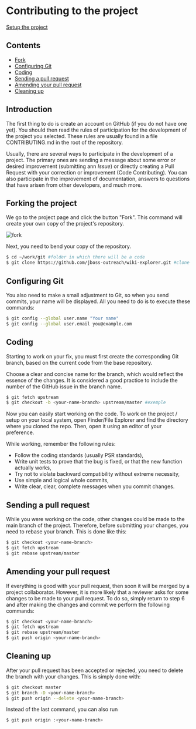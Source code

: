 # Contributing to the project

[Setup the project](doc/SETUP.md)

## Contents
* [Fork](#fork)
* [Configuring Git](#git_conf)
* [Coding](#code)
* [Sending a pull request](#pull)
* [Amending your pull request](#pull_amend)
* [Cleaning up](#clean_up)

## Introduction
The first thing to do is create an account on GitHub (if you do not have one yet). You should then read the rules of participation for the development of the project you selected. These rules are usually found in a file CONTRIBUTING.md in the root of the repository.

Usually, there are several ways to participate in the development of a project. The primary ones are sending a message about some error or desired improvement (submitting ann *Issue*) or directly creating a Pull Request with your correction or improvement (Code Contributing). You can also participate in the improvement of documentation, answers to questions that have arisen from other developers, and much more.


## <a id="fork"></a>Forking the project
We go to the project page and click the button "Fork". This command will create your own copy of the project's repository.

![fork](https://habrastorage.org/files/22d/147/828/22d147828b834ba3b3995df947d6cc3d.png)

Next, you need to bend your copy of the repository.
```bash
$ cd ~/work/git #folder in which there will be a code
$ git clone https://github.com/jboss-outreach/wiki-explorer.git #clone repository
```


## <a id="git_conf"></a>Configuring Git
You also need to make a small adjustment to Git, so when you send commits, your name will be displayed.
All you need to do is to execute these commands:
```bash
$ git config --global user.name "Your name"
$ git config --global user.email you@example.com
```

## <a id="code"></a>Coding

Starting to work on your fix, you must first create the corresponding Git branch, based on the current code from the base repository.

Choose a clear and concise name for the branch, which would reflect the essence of the changes.
It is considered a good practice to include the number of the GitHub issue in the branch name.
```bash
$ git fetch upstream
$ git checkout -b <your-name-branch> upstream/master #exemple
```

Now you can easily start working on the code. To work on the project / setup on your local system, open Finder/File Explorer and find the directory where you cloned the repo. Then, open it using an editor of your preference.

While working, remember the following rules:
* Follow the coding standards (usually PSR standards),
* Write unit tests to prove that the bug is fixed, or that the new function actually works,
* Try not to violate backward compatibility without extreme necessity,
* Use simple and logical whole commits,
* Write clear, clear, complete messages when you commit changes.


## <a id="pull"></a>Sending a pull request

While you were working on the code, other changes could be made to the main branch of the project. Therefore, before submitting your changes, you need to rebase your branch.
This is done like this:
```bash
$ git checkout <your-name-branch>
$ git fetch upstream
$ git rebase upstream/master
```

## <a id="pull_amend"></a>Amending your pull request

If everything is good with your pull request, then soon it will be merged by a project collaborator.
However, it is more likely that a reviewer asks for some changes to be made to your pull request.
To do so, simply return to step 6 and after making the changes and commit we perform the following commands:
```bash
$ git checkout <your-name-branch>
$ git fetch upstream
$ git rebase upstream/master
$ git push origin <your-name-branch>
```

## <a id="clean_up"></a>Cleaning up

After your pull request has been accepted or rejected, you need to delete the branch with your changes.
This is simply done with:
```bash
$ git checkout master
$ git branch -D <your-name-branch>
$ git push origin --delete <your-name-branch>
```
Instead of the last command, you can also run
```bash
$ git push origin :<your-name-branch>
```
